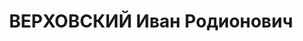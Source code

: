 ---
title: ВЕРХОВСКИЙ Иван Родионович
description: "Род. в 1895, Витебская губ., Лепельский уезд, д. Бутово, белорус, обр.:\
  \ высшее, ранее член ВКП(б). Проживал: Томск. ТЭМИИТ, ассистент \n  Арестован 01.11.1936.\
  \ Обв.: к-р троцкистская организация. Приговор: 29.04.1937 – 10 лет, 5 лет поражения\
  \ в правах. \n  Реабилитирован 04.1956"
---